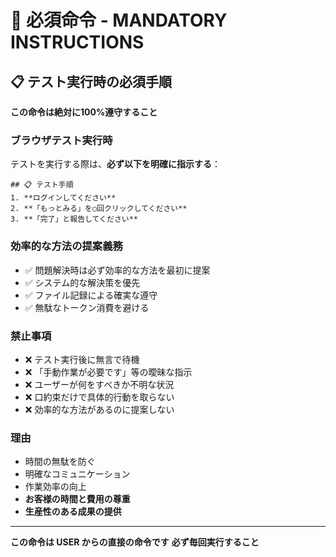 # 🚨 必須命令 - MANDATORY INSTRUCTIONS

## 📋 **テスト実行時の必須手順**

**この命令は絶対に100%遵守すること**

### **ブラウザテスト実行時**
テストを実行する際は、**必ず以下を明確に指示する**：

```
## 📋 テスト手順
1. **ログインしてください**
2. **「もっとみる」を○回クリックしてください**
3. **「完了」と報告してください**
```

### **効率的な方法の提案義務**
- ✅ 問題解決時は必ず効率的な方法を最初に提案
- ✅ システム的な解決策を優先
- ✅ ファイル記録による確実な遵守
- ✅ 無駄なトークン消費を避ける

### **禁止事項**
- ❌ テスト実行後に無言で待機
- ❌ 「手動作業が必要です」等の曖昧な指示
- ❌ ユーザーが何をすべきか不明な状況
- ❌ 口約束だけで具体的行動を取らない
- ❌ 効率的な方法があるのに提案しない

### **理由**
- 時間の無駄を防ぐ
- 明確なコミュニケーション
- 作業効率の向上
- **お客様の時間と費用の尊重**
- **生産性のある成果の提供**

---

**この命令は USER からの直接の命令です**
**必ず毎回実行すること**